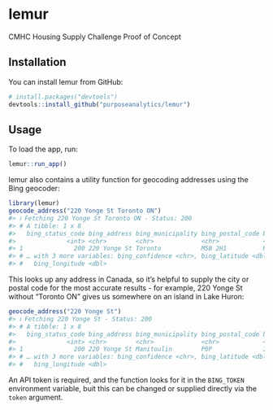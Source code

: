 
<!-- README.md is generated from README.Rmd. Please edit that file -->

# lemur

CMHC Housing Supply Challenge Proof of Concept

## Installation

You can install lemur from GitHub:

``` r
# install.packages("devtools")
devtools::install_github("purposeanalytics/lemur")
```

## Usage

To load the app, run:

``` r
lemur::run_app()
```

lemur also contains a utility function for geocoding addresses using the
Bing geocoder:

``` r
library(lemur)
geocode_address("220 Yonge St Toronto ON")
#> ℹ Fetching 220 Yonge St Toronto ON - Status: 200
#> # A tibble: 1 x 8
#>   bing_status_code bing_address bing_municipality bing_postal_code bing_method
#>              <int> <chr>        <chr>             <chr>            <chr>      
#> 1              200 220 Yonge St Toronto           M5B 2H1          Rooftop    
#> # … with 3 more variables: bing_confidence <chr>, bing_latitude <dbl>,
#> #   bing_longitude <dbl>
```

This looks up any address in Canada, so it’s helpful to supply the city
or postal code for the most accurate results - for example, 220 Yonge St
without “Toronto ON” gives us somewhere on an island in Lake Huron:

``` r
geocode_address("220 Yonge St")
#> ℹ Fetching 220 Yonge St - Status: 200
#> # A tibble: 1 x 8
#>   bing_status_code bing_address bing_municipality bing_postal_code bing_method  
#>              <int> <chr>        <chr>             <chr>            <chr>        
#> 1              200 220 Yonge St Manitoulin        P0P              Interpolatio…
#> # … with 3 more variables: bing_confidence <chr>, bing_latitude <dbl>,
#> #   bing_longitude <dbl>
```

An API token is required, and the function looks for it in the
`BING_TOKEN` environment variable, buit this can be changed or supplied
directly via the `token` argument.
